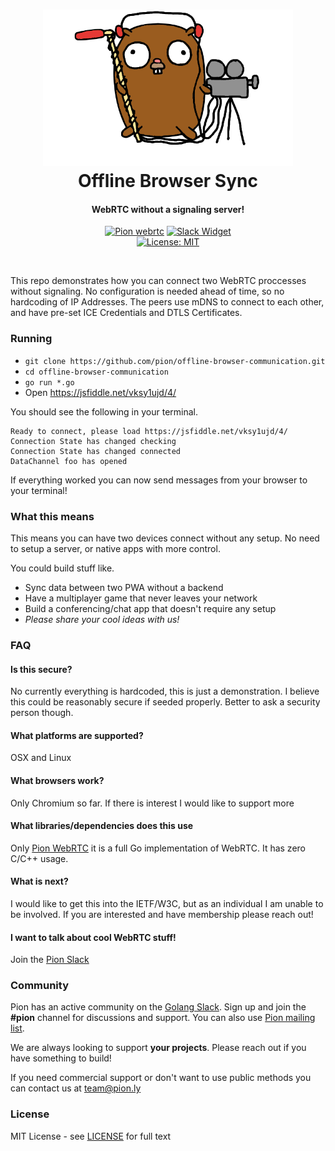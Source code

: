 <h1 align="center">
  <a href="https://pion.ly"><img src="./.github/pion-gopher-webrtc.png" alt="Pion WebRTC" height="250px"></a>
  <br>
  Offline Browser Sync
  <br>
</h1>
<h4 align="center">WebRTC without a signaling server!</h4>
<p align="center">
  <a href="https://pion.ly"><img src="https://img.shields.io/badge/pion-webrtc-gray.svg?longCache=true&colorB=brightgreen" alt="Pion webrtc"></a>
  <a href="https://pion.ly/slack"><img src="https://img.shields.io/badge/join-us%20on%20slack-gray.svg?longCache=true&logo=slack&colorB=brightgreen" alt="Slack Widget"></a>
  <br>
  <a href="LICENSE"><img src="https://img.shields.io/badge/License-MIT-yellow.svg" alt="License: MIT"></a>
</p>
<br>

This repo demonstrates how you can connect two WebRTC proccesses without signaling. No configuration is needed ahead of time, so no hardcoding of IP Addresses.
The peers use mDNS to connect to each other, and have pre-set ICE Credentials and DTLS Certificates.

### Running
* `git clone https://github.com/pion/offline-browser-communication.git`
* `cd offline-browser-communication`
* `go run *.go`
* Open https://jsfiddle.net/vksy1ujd/4/

You should see the following in your terminal.
```
Ready to connect, please load https://jsfiddle.net/vksy1ujd/4/
Connection State has changed checking
Connection State has changed connected
DataChannel foo has opened
```

If everything worked you can now send messages from your browser to your terminal!

### What this means
This means you can have two devices connect without any setup. No need to setup a server, or native apps with more control.

You could build stuff like.
* Sync data between two PWA without a backend
* Have a multiplayer game that never leaves your network
* Build a conferencing/chat app that doesn't require any setup
* *Please share your cool ideas with us!*

### FAQ
#### Is this secure?

No currently everything is hardcoded, this is just a demonstration. I believe this could be reasonably secure if seeded properly. Better to ask a security person though.

#### What platforms are supported?

OSX and Linux

#### What browsers work?

Only Chromium so far. If there is interest I would like to support more

#### What libraries/dependencies does this use

Only [Pion WebRTC](https://github.com/pion/webrtc) it is a full Go implementation of WebRTC. It has zero C/C++ usage.

#### What is next?

I would like to get this into the IETF/W3C, but as an individual I am unable to be involved. If you are interested and have membership please reach out!

#### I want to talk about cool WebRTC stuff!

Join the [Pion Slack](https://pion.ly/slack)


### Community
Pion has an active community on the [Golang Slack](https://invite.slack.golangbridge.org/). Sign up and join the **#pion** channel for discussions and support. You can also use [Pion mailing list](https://groups.google.com/forum/#!forum/pion).

We are always looking to support **your projects**. Please reach out if you have something to build!

If you need commercial support or don't want to use public methods you can contact us at [team@pion.ly](mailto:team@pion.ly)

### License
MIT License - see [LICENSE](LICENSE) for full text
